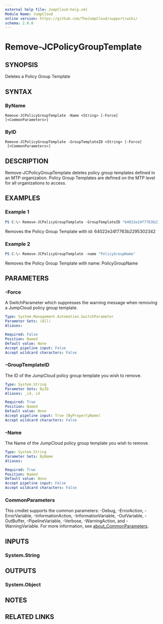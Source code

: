 ```yaml
---
external help file: JumpCloud-help.xml
Module Name: JumpCloud
online version: https://github.com/TheJumpCloud/support/wiki/
schema: 2.0.0
---
```


# Remove-JCPolicyGroupTemplate

## SYNOPSIS

Deletes a Policy Group Template

## SYNTAX

### ByName

```
Remove-JCPolicyGroupTemplate -Name <String> [-Force] [<CommonParameters>]
```

### ByID

```
Remove-JCPolicyGroupTemplate -GroupTemplateID <String> [-Force]
 [<CommonParameters>]
```

## DESCRIPTION

Remove-JCPolicyGroupTemplate deletes policy group templates defined in an MTP organization. Policy Group Templates are defined on the MTP level for all organizations to access.

## EXAMPLES

### Example 1

```powershell
PS C:\> Remove-JCPolicyGroupTemplate -GroupTemplateID "64022e24f7763b2295302342"
```

Removes the Policy Group Template with id: 64022e24f7763b2295302342

### Example 2

```powershell
PS C:\> Remove-JCPolicyGroupTemplate -name "PolicyGroupName"
```

Removes the Policy Group Template with name: PolicyGroupName

## PARAMETERS

### -Force

A SwitchParameter which suppresses the warning message when removing a JumpCloud policy group template.

```yaml
Type: System.Management.Automation.SwitchParameter
Parameter Sets: (All)
Aliases:

Required: False
Position: Named
Default value: None
Accept pipeline input: False
Accept wildcard characters: False
```

### -GroupTemplateID

The ID of the JumpCloud policy group template you wish to remove.

```yaml
Type: System.String
Parameter Sets: ByID
Aliases: _id, id

Required: True
Position: Named
Default value: None
Accept pipeline input: True (ByPropertyName)
Accept wildcard characters: False
```

### -Name

The Name of the JumpCloud policy group template you wish to remove.

```yaml
Type: System.String
Parameter Sets: ByName
Aliases:

Required: True
Position: Named
Default value: None
Accept pipeline input: False
Accept wildcard characters: False
```

### CommonParameters

This cmdlet supports the common parameters: -Debug, -ErrorAction, -ErrorVariable, -InformationAction, -InformationVariable, -OutVariable, -OutBuffer, -PipelineVariable, -Verbose, -WarningAction, and -WarningVariable. For more information, see [about_CommonParameters](http://go.microsoft.com/fwlink/?LinkID=113216).

## INPUTS

### System.String

## OUTPUTS

### System.Object

## NOTES

## RELATED LINKS
